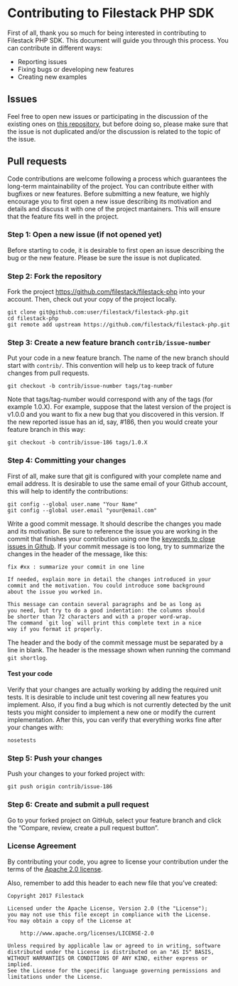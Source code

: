 # Contributing to Filestack PHP SDK

First of all, thank you so much for being interested in contributing to Filestack PHP SDK. This document will guide you through this process. You can contribute in different ways:

- Reporting issues
- Fixing bugs or developing new features
- Creating new examples

## Issues
Feel free to open new issues or participating in the discussion of the existing ones on
[this repository](https://github.com/filestack/filestack-php/issues), but before doing so, please make sure that the issue is not duplicated and/or the discussion is related to the topic of the issue.

## Pull requests
Code contributions are welcome following a process which guarantees the long-term maintainability of the project.
You can contribute either with bugfixes or new features. Before submitting a new feature, we highly encourage you to first open a new issue describing its motivation and details and discuss it with one of the project mantainers. This will ensure that the feature fits well in the project.

### Step 1: Open a new issue (if not opened yet)
Before starting to code, it is desirable to first open an issue describing the bug or the new feature. Please be sure the issue is not duplicated.

### Step 2: Fork the repository
Fork the project https://github.com/filestack/filestack-php into your account. Then, check out your copy of the project locally.
```
git clone git@github.com:user/filestack/filestack-php.git
cd filestack-php
git remote add upstream https://github.com/filestack/filestack-php.git
```

### Step 3: Create a new feature branch `contrib/issue-number`
Put your code in a new feature branch. The name of the new branch should start with `contrib/`. This convention will help us to keep track of future changes from pull requests.
```
git checkout -b contrib/issue-number tags/tag-number
```
Note that tags/tag-number would correspond with any of the tags (for example 1.0.X). For example, suppose that the latest version of the project is v1.0.0 and you want to fix a new bug that you discovered in this version. If the new reported issue has an id, say, #186, then you would create your feature branch in this way:
```
git checkout -b contrib/issue-186 tags/1.0.X
```

### Step 4: Committing your changes
First of all, make sure that git is configured with your complete name and email address. It is desirable to use the same email of your Github account, this will help to identify the contributions:
```
git config --global user.name "Your Name"
git config --global user.email "your@email.com"
```
Write a good commit message. It should describe the changes you made and its motivation. Be sure to reference the issue you are working in the commit that finishes your contribution using one the [keywords to close issues in Github](https://help.github.com/articles/closing-issues-via-commit-messages/).
If your commit message is too long, try to summarize the changes in the header of the message, like this:
```
fix #xx : summarize your commit in one line

If needed, explain more in detail the changes introduced in your
commit and the motivation. You could introduce some background
about the issue you worked in.

This message can contain several paragraphs and be as long as
you need, but try to do a good indentation: the columns should
be shorter than 72 characters and with a proper word-wrap.
The command `git log` will print this complete text in a nice
way if you format it properly.
```
The header and the body of the commit message must be separated by a line in blank. The header is the message shown when running the command `git shortlog`.

#### Test your code
Verify that your changes are actually working by adding the required unit tests. It is desirable to include unit test covering all new features you implement. Also, if you find a bug which is not currently detected by the unit tests you might consider to implement a new one or modify the current implementation. After this, you can verify that everything works fine after your changes with:

```
nosetests
```

### Step 5: Push your changes

Push your changes to your forked project with:
```
git push origin contrib/issue-186
```

### Step 6: Create and submit a pull request
Go to your forked project on GitHub, select your feature branch and click the “Compare, review, create a pull request button”.


### License Agreement
By contributing your code, you agree to license your contribution under the terms of the [Apache 2.0 license](https://raw.githubusercontent.com/citiususc/hipster/4ca93e681ad7335acbd0bea9e49fe678d56f3519/LICENSE).

Also, remember to add this header to each new file that you’ve created:

```
Copyright 2017 Filestack

Licensed under the Apache License, Version 2.0 (the "License");
you may not use this file except in compliance with the License.
You may obtain a copy of the License at

    http://www.apache.org/licenses/LICENSE-2.0

Unless required by applicable law or agreed to in writing, software
distributed under the License is distributed on an "AS IS" BASIS,
WITHOUT WARRANTIES OR CONDITIONS OF ANY KIND, either express or implied.
See the License for the specific language governing permissions and
limitations under the License.
```
